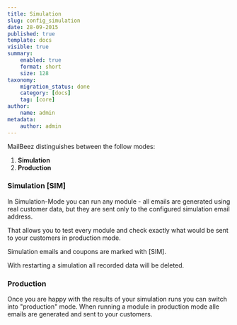 ```yaml
---
title: Simulation
slug: config_simulation
date: 28-09-2015
published: true
template: docs
visible: true
summary:
    enabled: true
    format: short
    size: 128
taxonomy:
    migration_status: done
    category: [docs]
    tag: [core]
author:
    name: admin
metadata:
    author: admin
---
```


MailBeez distinguishes between the follow modes:

1. **Simulation**
2. **Production**


### Simulation [SIM]

In Simulation-Mode you can run any module - all emails are generated using real customer data, but they are sent only to the configured simulation email address.

That allows you to test every module and check exactly what would be sent to your customers in production mode.

Simulation emails and coupons are marked with [SIM]. 

With restarting a simulation all recorded data will be deleted.

### Production

Once you are happy with the results of your simulation runs you can switch into "production" mode. When running a module in production mode alle emails are generated and sent to your customers.